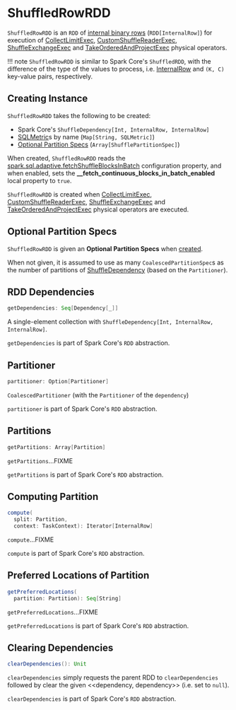 # ShuffledRowRDD

`ShuffledRowRDD` is an `RDD` of [internal binary rows](InternalRow.md) (`RDD[InternalRow]`) for execution of [CollectLimitExec](physical-operators/CollectLimitExec.md), [CustomShuffleReaderExec](physical-operators/CustomShuffleReaderExec.md), [ShuffleExchangeExec](physical-operators/ShuffleExchangeExec.md) and [TakeOrderedAndProjectExec](physical-operators/TakeOrderedAndProjectExec.md) physical operators.

!!! note
    `ShuffledRowRDD` is similar to Spark Core's `ShuffledRDD`, with the difference of the type of the values to process, i.e. [InternalRow](InternalRow.md) and `(K, C)` key-value pairs, respectively.

## Creating Instance

`ShuffledRowRDD` takes the following to be created:

* <span id="dependency"> Spark Core's `ShuffleDependency[Int, InternalRow, InternalRow]`
* <span id="metrics"> [SQLMetric](physical-operators/SQLMetric.md)s by name (`Map[String, SQLMetric]`)
* [Optional Partition Specs](#partitionSpecs) (`Array[ShufflePartitionSpec]`)

When created, `ShuffledRowRDD` reads the [spark.sql.adaptive.fetchShuffleBlocksInBatch](spark-sql-properties.md#spark.sql.adaptive.fetchShuffleBlocksInBatch) configuration property, and when enabled, sets the **__fetch_continuous_blocks_in_batch_enabled** local property to `true`.

`ShuffledRowRDD` is created when [CollectLimitExec](physical-operators/CollectLimitExec.md), [CustomShuffleReaderExec](physical-operators/CustomShuffleReaderExec.md), [ShuffleExchangeExec](physical-operators/ShuffleExchangeExec.md) and [TakeOrderedAndProjectExec](physical-operators/TakeOrderedAndProjectExec.md) physical operators are executed.

## <span id="partitionSpecs"> Optional Partition Specs

`ShuffledRowRDD` is given an **Optional Partition Specs** when [created](#creating-instance).

When not given, it is assumed to use as many `CoalescedPartitionSpec`s as the number of partitions of [ShuffleDependency](#dependency) (based on the `Partitioner`).

## <span id="getDependencies"> RDD Dependencies

```scala
getDependencies: Seq[Dependency[_]]
```

A single-element collection with `ShuffleDependency[Int, InternalRow, InternalRow]`.

`getDependencies` is part of Spark Core's `RDD` abstraction.

## Partitioner

```scala
partitioner: Option[Partitioner]
```

`CoalescedPartitioner` (with the `Partitioner` of the `dependency`)

`partitioner` is part of Spark Core's `RDD` abstraction.

## <span id="getPartitions"> Partitions

```scala
getPartitions: Array[Partition]
```

`getPartitions`...FIXME

`getPartitions` is part of Spark Core's `RDD` abstraction.

## <span id="compute"> Computing Partition

```scala
compute(
  split: Partition,
  context: TaskContext): Iterator[InternalRow]
```

`compute`...FIXME

`compute` is part of Spark Core's `RDD` abstraction.

## <span id="getPreferredLocations"> Preferred Locations of Partition

```scala
getPreferredLocations(
  partition: Partition): Seq[String]
```

`getPreferredLocations`...FIXME

`getPreferredLocations` is part of Spark Core's `RDD` abstraction.

## <span id="clearDependencies"> Clearing Dependencies

```scala
clearDependencies(): Unit
```

`clearDependencies` simply requests the parent RDD to `clearDependencies` followed by clear the given <<dependency, dependency>> (i.e. set to `null`).

`clearDependencies` is part of Spark Core's `RDD` abstraction.
